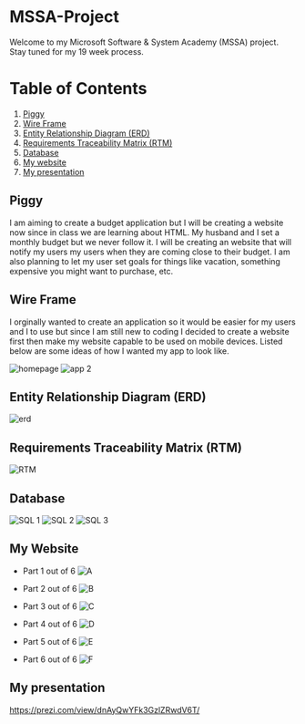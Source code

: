 # MSSA-Project
Welcome to my Microsoft Software & System Academy (MSSA) project. Stay tuned for my 19 week process. 

# Table of Contents
1. [Piggy](#piggy)
2. [Wire Frame](#wire-frame)
3. [Entity Relationship Diagram (ERD)](#entity-relationship-diagram-erd)
4. [Requirements Traceability Matrix (RTM)](#requirements-traceability-matrix-rtm)
4. [Database](#database)
5. [My website](#my-website)
4. [My presentation](#my-presentation)

## Piggy
I am aiming to create a budget application but I will be creating a website now since in class we are learning about HTML. My husband and I set a monthly budget but we never follow it. I will be creating an website that will notify my users my users when they are coming close to their budget. I am also planning to let my user set goals for things like vacation, something expensive you might want to purchase, etc.

## Wire Frame
I orginally wanted to create an application so it would be easier for my users and I to use but since I am still new to coding I decided to create a website first then make my website capable to be used on mobile devices. Listed below are some ideas of how I wanted my app to look like.

![homepage](https://user-images.githubusercontent.com/52970331/62881223-29b7fd80-bce4-11e9-8b6a-74ee2da1887f.PNG)
![app 2](https://user-images.githubusercontent.com/52970331/62881250-36d4ec80-bce4-11e9-9f60-f875a1a2df73.PNG)

## Entity Relationship Diagram (ERD)
![erd](https://user-images.githubusercontent.com/52970331/62880940-74854580-bce3-11e9-8525-dc7e1103320d.png)

## Requirements Traceability Matrix (RTM)
![RTM](https://user-images.githubusercontent.com/52970331/64753054-a05c3c80-d4d6-11e9-8a18-0598d1865b09.jpg)


## Database
![SQL 1](https://user-images.githubusercontent.com/52970331/64753147-01841000-d4d7-11e9-8aa3-1517ad7c088e.jpg)
![SQL 2](https://user-images.githubusercontent.com/52970331/64753149-021ca680-d4d7-11e9-9795-e18f9ae38870.jpg)
![SQL 3](https://user-images.githubusercontent.com/52970331/64753151-034dd380-d4d7-11e9-9531-8fcace8acccf.jpg)


## My Website
- Part 1 out of 6
![A](https://user-images.githubusercontent.com/52970331/64751097-f7aade80-d4cf-11e9-85a6-d391b7987702.PNG)

- Part 2 out of 6
![B](https://user-images.githubusercontent.com/52970331/64751155-2c1e9a80-d4d0-11e9-9404-27c783333f32.PNG)

- Part 3 out of 6
![C](https://user-images.githubusercontent.com/52970331/64751190-45bfe200-d4d0-11e9-9629-96f815e007b8.PNG)

- Part 4 out of 6
![D](https://user-images.githubusercontent.com/52970331/64751247-6a1bbe80-d4d0-11e9-9ceb-1ff9c40423cb.PNG)

- Part 5 out of 6
![E](https://user-images.githubusercontent.com/52970331/64751461-fded8a80-d4d0-11e9-8018-44fd1fe1d137.PNG)

- Part 6 out of 6
![F](https://user-images.githubusercontent.com/52970331/64751298-8a4b7d80-d4d0-11e9-8347-9eff110e000f.PNG)

## My presentation
https://prezi.com/view/dnAyQwYFk3GzlZRwdV6T/ 
